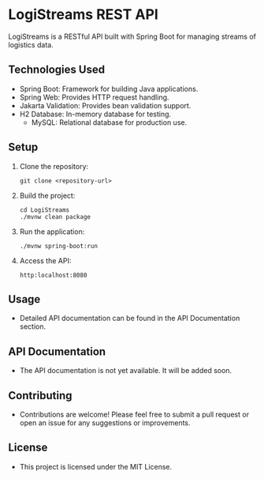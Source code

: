 # LogiStreams REST API

LogiStreams is a RESTful API built with Spring Boot for managing streams of logistics data.

## Technologies Used

- Spring Boot: Framework for building Java applications.
- Spring Web: Provides HTTP request handling.
- Jakarta Validation: Provides bean validation support.
- H2 Database: In-memory database for testing.
   - MySQL: Relational database for production use.

 ## Setup

 1. Clone the repository:
    ```
    git clone <repository-url>
    ```

 2. Build the project:
    ```
    cd LogiStreams
    ./mvnw clean package
    ```

 3. Run the application:
    ```
    ./mvnw spring-boot:run
    ```

 4. Access the API:
    ```
    http:localhost:8080
    ```

 ## Usage

 - Detailed API documentation can be found in the API Documentation section.

 ## API Documentation

 - The API documentation is not yet available. It will be added soon.

 ## Contributing

 - Contributions are welcome! Please feel free to submit a pull request or open an issue for any suggestions or improvements.

 ## License

 - This project is licensed under the MIT License.
